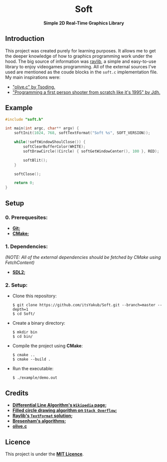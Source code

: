 <div align="center">

# Soft

**Simple 2D Real-Time Graphics Library**

</div>

## Introduction
This project was created purely for learning purposes. It allows me to get the deeper knowledge of how to graphics programming work under the hood. The big source of information was [raylib](https://github.com/raysan5/raylib), a simple and easy-to-use library to enjoy videogames programming. All of the external sources I've used are mentioned as the coude blocks in the `soft.c` implementation file. My main inspirations were:
- ["olive.c" by Tsoding.](https://www.youtube.com/playlist?list=PLpM-Dvs8t0Va-Gb0Dp4d9t8yvNFHaKH6N)
- ["Programming a first person shooter from scratch like it's 1995" by Jdh.](https://www.youtube.com/watch?v=fSjc8vLMg8c)

## Example

```c
#include "soft.h"

int main(int argc, char** argv) {
    softInit(1024, 768, softTextFormat("Soft %s", SOFT_VERSION));

    while(!softWindowShoulClose()) {
        softClearBufferColor(WHITE);
        softDrawCircle((Circle) { softGetWindowCenter(), 100 }, RED);

        softBlit();
    }

    softClose();

    return 0;
}
```

## Setup

### 0. Prerequesites:
- **[Git](https://git-scm.com/);**
- **[CMake](https://cmake.org/);**

### 1. Dependencies:
*(NOTE: All of the external dependencies should be fetched by CMake using FetchContent)*
- **[SDL2](https://www.libsdl.org/);**

### 2. Setup:
- Clone this repository:
    ```console
    $ git clone https://github.com/itsYakub/Soft.git --branch=master --depth=1 
    $ cd Soft/
    ```

- Create a binary directory:
    ```console
    $ mkdir bin
    $ cd bin/
    ```

- Compile the project using **CMake**:
    ```console
    $ cmake ..
    $ cmake --build .
    ```

- Run the executable:
    ```console
    $ ./example/demo.out
    ```

## Credits
- **[Differential Line Algorithm's `Wikipedia` page](https://en.wikipedia.org/wiki/Digital_differential_analyzer_(graphics_algorithm));**
- **[Filled circle drawing algorithm on `Stack Overflow`](https://stackoverflow.com/questions/1201200/fast-algorithm-for-drawing-filled-circles/14976268#14976268);**
- **[Raylib's `TextFormat` solution](https://github.com/raysan5/raylib/blob/master/src/rtext.c#L1408);**
- **[Bresenham's algorithms](https://zingl.github.io/bresenham.html);**
- **[olive.c](https://github.com/tsoding/olive.c)**
## Licence
This project is under the **[MIT Licence]()**.
